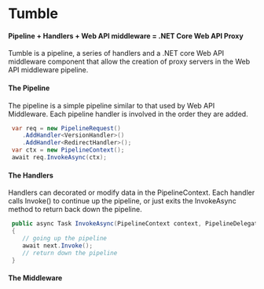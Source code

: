 # Tumble 
#### Pipeline + Handlers + Web API middleware = .NET Core Web API Proxy
Tumble is a pipeline, a series of handlers and a .NET core Web API middleware component that allow the creation of proxy servers in the Web API middleware pipeline.
#### The Pipeline
The pipeline is a simple pipeline similar to that used by Web API Middleware. Each pipeline handler is involved in the order they are added.
```C#
 var req = new PipelineRequest()
    .AddHandler<VersionHandler>()
    .AddHandler<RedirectHandler>();
 var ctx = new PipelineContext();
 await req.InvokeAsync(ctx);
```
#### The Handlers
Handlers can decorated or modify data in the PipelineContext. Each handler calls Invoke() to continue up the pipeline, or just exits the InvokeAsync method to return back down the pipeline.
```C# 
 public async Task InvokeAsync(PipelineContext context, PipelineDelegate next)
 {
    // going up the pipeline
    await next.Invoke();            
    // return down the pipeline
 }
```

#### The Middleware







